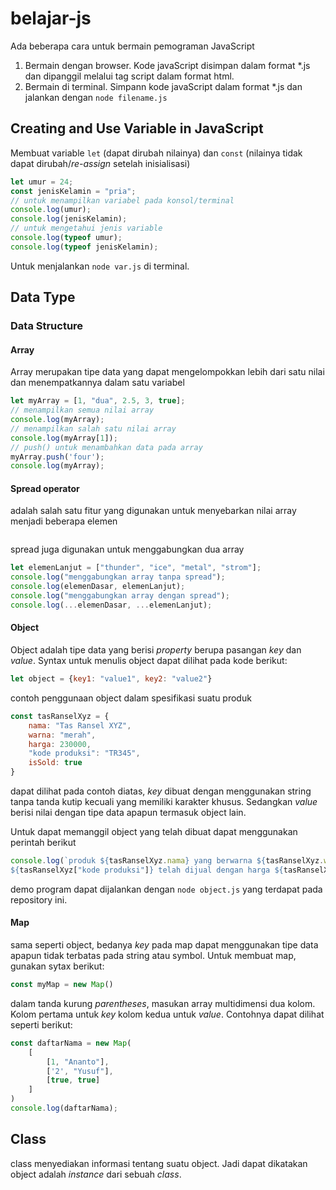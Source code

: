 # belajar-js

Ada beberapa cara untuk bermain pemograman JavaScript

1. Bermain dengan browser. Kode javaScript disimpan dalam format *.js dan dipanggil melalui tag script dalam format html.
2. Bermain di terminal. Simpann kode javaScript dalam format *.js dan jalankan dengan `node filename.js`

## Creating and Use Variable in JavaScript

Membuat variable `let` (dapat dirubah nilainya) dan `const` (nilainya tidak dapat dirubah/_re-assign_ setelah inisialisasi)

```js
let umur = 24;
const jenisKelamin = "pria";
// untuk menampilkan variabel pada konsol/terminal
console.log(umur);
console.log(jenisKelamin);
// untuk mengetahui jenis variable
console.log(typeof umur);
console.log(typeof jenisKelamin);
```
Untuk menjalankan `node var.js` di terminal.

## Data Type

### Data Structure

#### Array

Array merupakan tipe data yang dapat mengelompokkan lebih dari satu nilai dan menempatkannya dalam satu variabel

```js
let myArray = [1, "dua", 2.5, 3, true];
// menampilkan semua nilai array
console.log(myArray);
// menampilkan salah satu nilai array
console.log(myArray[1]);
// push() untuk menambahkan data pada array
myArray.push('four');
console.log(myArray);
```

#### Spread operator 

adalah salah satu fitur yang digunakan untuk menyebarkan nilai array menjadi beberapa elemen

```js

```
spread juga digunakan untuk menggabungkan dua array

```js
let elemenLanjut = ["thunder", "ice", "metal", "strom"];
console.log("menggabungkan array tanpa spread");
console.log(elemenDasar, elemenLanjut);
console.log("menggabungkan array dengan spread");
console.log(...elemenDasar, ...elemenLanjut);

```

#### Object

Object adalah tipe data yang berisi _property_ berupa pasangan _key_ dan _value_. Syntax untuk menulis object dapat dilihat pada kode berikut:
```js
let object = {key1: "value1", key2: "value2"}
```
contoh penggunaan object dalam spesifikasi suatu produk
```js
const tasRanselXyz = {
    nama: "Tas Ransel XYZ",
    warna: "merah",
    harga: 230000,
    "kode produksi": "TR345",
    isSold: true
}
```
dapat dilihat pada contoh diatas, _key_ dibuat dengan menggunakan string tanpa tanda kutip kecuali yang memiliki karakter khusus. Sedangkan _value_ berisi nilai dengan tipe data apapun termasuk object lain.

Untuk dapat memanggil object yang telah dibuat dapat menggunakan perintah berikut

```js
console.log(`produk ${tasRanselXyz.nama} yang berwarna ${tasRanselXyz.warna} dengan kode produksi
${tasRanselXyz["kode produksi"]} telah dijual dengan harga ${tasRanselXyz.harga} Rupiah`)
```

demo program dapat dijalankan dengan `node object.js` yang terdapat pada repository ini.

#### Map

sama seperti object, bedanya _key_ pada map dapat menggunakan tipe data apapun tidak terbatas pada string atau symbol. Untuk membuat map, gunakan sytax berikut:

```js
const myMap = new Map()
```
dalam tanda kurung _parentheses_, masukan array multidimensi dua kolom. Kolom pertama untuk _key_ kolom kedua untuk _value_. Contohnya dapat dilihat seperti berikut:

```js
const daftarNama = new Map(
    [
        [1, "Ananto"],
        ['2', "Yusuf"],
        [true, true]
    ]
)
console.log(daftarNama);
```

## Class

class menyediakan informasi tentang suatu object. Jadi dapat dikatakan object adalah _instance_ dari sebuah _class_.
